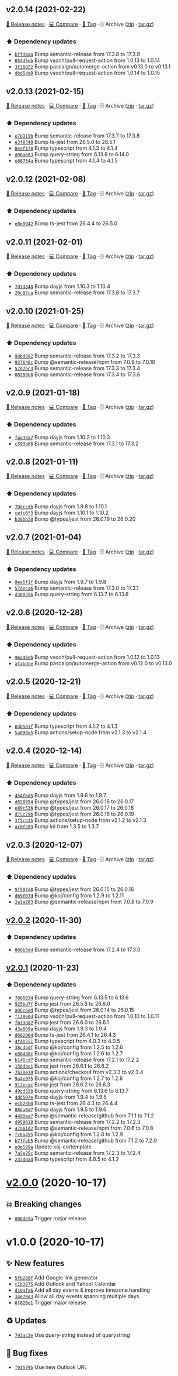 ## v2.0.14 (2021-02-22)

[📝 Release notes](https://github.com/AnandChowdhary/calendar-link/releases/tag/v2.0.14) · [💻 Compare](https://github.com/AnandChowdhary/calendar-link/compare/v2.0.13...v2.0.14) · [🔖 Tag](https://github.com/AnandChowdhary/calendar-link/tree/v2.0.14) · 🗄️ Archive ([zip](https://github.com/AnandChowdhary/calendar-link/archive/v2.0.14.zip) · [tar.gz](https://github.com/AnandChowdhary/calendar-link/archive/v2.0.14.tar.gz))

### ⬆️ Dependency updates

- [`bffd4aa`](https://github.com/AnandChowdhary/calendar-link/commit/bffd4aa)  Bump semantic-release from 17.3.8 to 17.3.9
- [`654d5eb`](https://github.com/AnandChowdhary/calendar-link/commit/654d5eb)  Bump vsoch/pull-request-action from 1.0.13 to 1.0.14
- [`3f28822`](https://github.com/AnandChowdhary/calendar-link/commit/3f28822)  Bump pascalgn/automerge-action from v0.13.0 to v0.13.1
- [`dbd5da9`](https://github.com/AnandChowdhary/calendar-link/commit/dbd5da9)  Bump vsoch/pull-request-action from 1.0.14 to 1.0.15

## v2.0.13 (2021-02-15)

[📝 Release notes](https://github.com/AnandChowdhary/calendar-link/releases/tag/v2.0.13) · [💻 Compare](https://github.com/AnandChowdhary/calendar-link/compare/v2.0.12...v2.0.13) · [🔖 Tag](https://github.com/AnandChowdhary/calendar-link/tree/v2.0.13) · 🗄️ Archive ([zip](https://github.com/AnandChowdhary/calendar-link/archive/v2.0.13.zip) · [tar.gz](https://github.com/AnandChowdhary/calendar-link/archive/v2.0.13.tar.gz))

### ⬆️ Dependency updates

- [`e78919b`](https://github.com/AnandChowdhary/calendar-link/commit/e78919b)  Bump semantic-release from 17.3.7 to 17.3.8
- [`e3f8340`](https://github.com/AnandChowdhary/calendar-link/commit/e3f8340)  Bump ts-jest from 26.5.0 to 26.5.1
- [`8eaf178`](https://github.com/AnandChowdhary/calendar-link/commit/8eaf178)  Bump typescript from 4.1.3 to 4.1.4
- [`d00ae83`](https://github.com/AnandChowdhary/calendar-link/commit/d00ae83)  Bump query-string from 6.13.8 to 6.14.0
- [`e86754a`](https://github.com/AnandChowdhary/calendar-link/commit/e86754a)  Bump typescript from 4.1.4 to 4.1.5

## v2.0.12 (2021-02-08)

[📝 Release notes](https://github.com/AnandChowdhary/calendar-link/releases/tag/v2.0.12) · [💻 Compare](https://github.com/AnandChowdhary/calendar-link/compare/v2.0.11...v2.0.12) · [🔖 Tag](https://github.com/AnandChowdhary/calendar-link/tree/v2.0.12) · 🗄️ Archive ([zip](https://github.com/AnandChowdhary/calendar-link/archive/v2.0.12.zip) · [tar.gz](https://github.com/AnandChowdhary/calendar-link/archive/v2.0.12.tar.gz))

### ⬆️ Dependency updates

- [`e0e9942`](https://github.com/AnandChowdhary/calendar-link/commit/e0e9942)  Bump ts-jest from 26.4.4 to 26.5.0

## v2.0.11 (2021-02-01)

[📝 Release notes](https://github.com/AnandChowdhary/calendar-link/releases/tag/v2.0.11) · [💻 Compare](https://github.com/AnandChowdhary/calendar-link/compare/v2.0.10...v2.0.11) · [🔖 Tag](https://github.com/AnandChowdhary/calendar-link/tree/v2.0.11) · 🗄️ Archive ([zip](https://github.com/AnandChowdhary/calendar-link/archive/v2.0.11.zip) · [tar.gz](https://github.com/AnandChowdhary/calendar-link/archive/v2.0.11.tar.gz))

### ⬆️ Dependency updates

- [`7d1d848`](https://github.com/AnandChowdhary/calendar-link/commit/7d1d848)  Bump dayjs from 1.10.3 to 1.10.4
- [`20c87ca`](https://github.com/AnandChowdhary/calendar-link/commit/20c87ca)  Bump semantic-release from 17.3.6 to 17.3.7

## v2.0.10 (2021-01-25)

[📝 Release notes](https://github.com/AnandChowdhary/calendar-link/releases/tag/v2.0.10) · [💻 Compare](https://github.com/AnandChowdhary/calendar-link/compare/v2.0.9...v2.0.10) · [🔖 Tag](https://github.com/AnandChowdhary/calendar-link/tree/v2.0.10) · 🗄️ Archive ([zip](https://github.com/AnandChowdhary/calendar-link/archive/v2.0.10.zip) · [tar.gz](https://github.com/AnandChowdhary/calendar-link/archive/v2.0.10.tar.gz))

### ⬆️ Dependency updates

- [`98bd892`](https://github.com/AnandChowdhary/calendar-link/commit/98bd892)  Bump semantic-release from 17.3.2 to 17.3.3
- [`927646c`](https://github.com/AnandChowdhary/calendar-link/commit/927646c)  Bump @semantic-release/npm from 7.0.9 to 7.0.10
- [`57d7bc3`](https://github.com/AnandChowdhary/calendar-link/commit/57d7bc3)  Bump semantic-release from 17.3.3 to 17.3.4
- [`08299b8`](https://github.com/AnandChowdhary/calendar-link/commit/08299b8)  Bump semantic-release from 17.3.4 to 17.3.6

## v2.0.9 (2021-01-18)

[📝 Release notes](https://github.com/AnandChowdhary/calendar-link/releases/tag/v2.0.9) · [💻 Compare](https://github.com/AnandChowdhary/calendar-link/compare/v2.0.8...v2.0.9) · [🔖 Tag](https://github.com/AnandChowdhary/calendar-link/tree/v2.0.9) · 🗄️ Archive ([zip](https://github.com/AnandChowdhary/calendar-link/archive/v2.0.9.zip) · [tar.gz](https://github.com/AnandChowdhary/calendar-link/archive/v2.0.9.tar.gz))

### ⬆️ Dependency updates

- [`f4a33a7`](https://github.com/AnandChowdhary/calendar-link/commit/f4a33a7)  Bump dayjs from 1.10.2 to 1.10.3
- [`c593b68`](https://github.com/AnandChowdhary/calendar-link/commit/c593b68)  Bump semantic-release from 17.3.1 to 17.3.2

## v2.0.8 (2021-01-11)

[📝 Release notes](https://github.com/AnandChowdhary/calendar-link/releases/tag/v2.0.8) · [💻 Compare](https://github.com/AnandChowdhary/calendar-link/compare/v2.0.7...v2.0.8) · [🔖 Tag](https://github.com/AnandChowdhary/calendar-link/tree/v2.0.8) · 🗄️ Archive ([zip](https://github.com/AnandChowdhary/calendar-link/archive/v2.0.8.zip) · [tar.gz](https://github.com/AnandChowdhary/calendar-link/archive/v2.0.8.tar.gz))

### ⬆️ Dependency updates

- [`70dccdb`](https://github.com/AnandChowdhary/calendar-link/commit/70dccdb)  Bump dayjs from 1.9.8 to 1.10.1
- [`cefc6f3`](https://github.com/AnandChowdhary/calendar-link/commit/cefc6f3)  Bump dayjs from 1.10.1 to 1.10.2
- [`b38bb28`](https://github.com/AnandChowdhary/calendar-link/commit/b38bb28)  Bump @types/jest from 26.0.19 to 26.0.20

## v2.0.7 (2021-01-04)

[📝 Release notes](https://github.com/AnandChowdhary/calendar-link/releases/tag/v2.0.7) · [💻 Compare](https://github.com/AnandChowdhary/calendar-link/compare/v2.0.6...v2.0.7) · [🔖 Tag](https://github.com/AnandChowdhary/calendar-link/tree/v2.0.7) · 🗄️ Archive ([zip](https://github.com/AnandChowdhary/calendar-link/archive/v2.0.7.zip) · [tar.gz](https://github.com/AnandChowdhary/calendar-link/archive/v2.0.7.tar.gz))

### ⬆️ Dependency updates

- [`9ea5f1f`](https://github.com/AnandChowdhary/calendar-link/commit/9ea5f1f)  Bump dayjs from 1.9.7 to 1.9.8
- [`57deca6`](https://github.com/AnandChowdhary/calendar-link/commit/57deca6)  Bump semantic-release from 17.3.0 to 17.3.1
- [`d309356`](https://github.com/AnandChowdhary/calendar-link/commit/d309356)  Bump query-string from 6.13.7 to 6.13.8

## v2.0.6 (2020-12-28)

[📝 Release notes](https://github.com/AnandChowdhary/calendar-link/releases/tag/v2.0.6) · [💻 Compare](https://github.com/AnandChowdhary/calendar-link/compare/v2.0.5...v2.0.6) · [🔖 Tag](https://github.com/AnandChowdhary/calendar-link/tree/v2.0.6) · 🗄️ Archive ([zip](https://github.com/AnandChowdhary/calendar-link/archive/v2.0.6.zip) · [tar.gz](https://github.com/AnandChowdhary/calendar-link/archive/v2.0.6.tar.gz))

### ⬆️ Dependency updates

- [`96a46eb`](https://github.com/AnandChowdhary/calendar-link/commit/96a46eb)  Bump vsoch/pull-request-action from 1.0.12 to 1.0.13
- [`afabdce`](https://github.com/AnandChowdhary/calendar-link/commit/afabdce)  Bump pascalgn/automerge-action from v0.12.0 to v0.13.0

## v2.0.5 (2020-12-21)

[📝 Release notes](https://github.com/AnandChowdhary/calendar-link/releases/tag/v2.0.5) · [💻 Compare](https://github.com/AnandChowdhary/calendar-link/compare/v2.0.4...v2.0.5) · [🔖 Tag](https://github.com/AnandChowdhary/calendar-link/tree/v2.0.5) · 🗄️ Archive ([zip](https://github.com/AnandChowdhary/calendar-link/archive/v2.0.5.zip) · [tar.gz](https://github.com/AnandChowdhary/calendar-link/archive/v2.0.5.tar.gz))

### ⬆️ Dependency updates

- [`03b581f`](https://github.com/AnandChowdhary/calendar-link/commit/03b581f)  Bump typescript from 4.1.2 to 4.1.3
- [`5a098e5`](https://github.com/AnandChowdhary/calendar-link/commit/5a098e5)  Bump actions/setup-node from v2.1.3 to v2.1.4

## v2.0.4 (2020-12-14)

[📝 Release notes](https://github.com/AnandChowdhary/calendar-link/releases/tag/v2.0.4) · [💻 Compare](https://github.com/AnandChowdhary/calendar-link/compare/v2.0.3...v2.0.4) · [🔖 Tag](https://github.com/AnandChowdhary/calendar-link/tree/v2.0.4) · 🗄️ Archive ([zip](https://github.com/AnandChowdhary/calendar-link/archive/v2.0.4.zip) · [tar.gz](https://github.com/AnandChowdhary/calendar-link/archive/v2.0.4.tar.gz))

### ⬆️ Dependency updates

- [`454f6d5`](https://github.com/AnandChowdhary/calendar-link/commit/454f6d5)  Bump dayjs from 1.9.6 to 1.9.7
- [`d658954`](https://github.com/AnandChowdhary/calendar-link/commit/d658954)  Bump @types/jest from 26.0.16 to 26.0.17
- [`e89c536`](https://github.com/AnandChowdhary/calendar-link/commit/e89c536)  Bump @types/jest from 26.0.17 to 26.0.18
- [`d75c79b`](https://github.com/AnandChowdhary/calendar-link/commit/d75c79b)  Bump @types/jest from 26.0.18 to 26.0.19
- [`3f5cb35`](https://github.com/AnandChowdhary/calendar-link/commit/3f5cb35)  Bump actions/setup-node from v2.1.2 to v2.1.3
- [`ac8f283`](https://github.com/AnandChowdhary/calendar-link/commit/ac8f283)  Bump ini from 1.3.5 to 1.3.7

## v2.0.3 (2020-12-07)

[📝 Release notes](https://github.com/AnandChowdhary/calendar-link/releases/tag/v2.0.3) · [💻 Compare](https://github.com/AnandChowdhary/calendar-link/compare/v2.0.2...v2.0.3) · [🔖 Tag](https://github.com/AnandChowdhary/calendar-link/tree/v2.0.3) · 🗄️ Archive ([zip](https://github.com/AnandChowdhary/calendar-link/archive/v2.0.3.zip) · [tar.gz](https://github.com/AnandChowdhary/calendar-link/archive/v2.0.3.tar.gz))

### ⬆️ Dependency updates

- [`5f507d8`](https://github.com/AnandChowdhary/calendar-link/commit/5f507d8)  Bump @types/jest from 26.0.15 to 26.0.16
- [`db9f07d`](https://github.com/AnandChowdhary/calendar-link/commit/db9f07d)  Bump @koj/config from 1.2.9 to 1.2.11
- [`2a1a283`](https://github.com/AnandChowdhary/calendar-link/commit/2a1a283)  Bump @semantic-release/npm from 7.0.8 to 7.0.9

## [v2.0.2](https://github.com/AnandChowdhary/calendar-link/compare/v2.0.1...v2.0.2) (2020-11-30)

### ⬆️ Dependency updates

- [`066b3dd`](https://github.com/AnandChowdhary/calendar-link/commit/066b3dd)  Bump semantic-release from 17.2.4 to 17.3.0

## [v2.0.1](https://github.com/AnandChowdhary/calendar-link/compare/v2.0.0...v2.0.1) (2020-11-23)

### ⬆️ Dependency updates

- [`7666634`](https://github.com/AnandChowdhary/calendar-link/commit/7666634)  Bump query-string from 6.13.5 to 6.13.6
- [`925ba7f`](https://github.com/AnandChowdhary/calendar-link/commit/925ba7f)  Bump jest from 26.5.3 to 26.6.0
- [`a06c6ed`](https://github.com/AnandChowdhary/calendar-link/commit/a06c6ed)  Bump @types/jest from 26.0.14 to 26.0.15
- [`f130e0d`](https://github.com/AnandChowdhary/calendar-link/commit/f130e0d)  Bump vsoch/pull-request-action from 1.0.10 to 1.0.11
- [`fb33dd2`](https://github.com/AnandChowdhary/calendar-link/commit/fb33dd2)  Bump jest from 26.6.0 to 26.6.1
- [`43a869a`](https://github.com/AnandChowdhary/calendar-link/commit/43a869a)  Bump dayjs from 1.9.3 to 1.9.4
- [`d602964`](https://github.com/AnandChowdhary/calendar-link/commit/d602964)  Bump ts-jest from 26.4.1 to 26.4.3
- [`4f4b551`](https://github.com/AnandChowdhary/calendar-link/commit/4f4b551)  Bump typescript from 4.0.3 to 4.0.5
- [`38cdadf`](https://github.com/AnandChowdhary/calendar-link/commit/38cdadf)  Bump @koj/config from 1.2.5 to 1.2.6
- [`e88438c`](https://github.com/AnandChowdhary/calendar-link/commit/e88438c)  Bump @koj/config from 1.2.6 to 1.2.7
- [`b146cd7`](https://github.com/AnandChowdhary/calendar-link/commit/b146cd7)  Bump semantic-release from 17.2.1 to 17.2.2
- [`156dbe1`](https://github.com/AnandChowdhary/calendar-link/commit/156dbe1)  Bump jest from 26.6.1 to 26.6.2
- [`7b20e30`](https://github.com/AnandChowdhary/calendar-link/commit/7b20e30)  Bump actions/checkout from v2.3.3 to v2.3.4
- [`9a4e975`](https://github.com/AnandChowdhary/calendar-link/commit/9a4e975)  Bump @koj/config from 1.2.7 to 1.2.8
- [`912ecac`](https://github.com/AnandChowdhary/calendar-link/commit/912ecac)  Bump jest from 26.6.2 to 26.6.3
- [`49cd32b`](https://github.com/AnandChowdhary/calendar-link/commit/49cd32b)  Bump query-string from 6.13.6 to 6.13.7
- [`4dd597e`](https://github.com/AnandChowdhary/calendar-link/commit/4dd597e)  Bump dayjs from 1.9.4 to 1.9.5
- [`ecb28b0`](https://github.com/AnandChowdhary/calendar-link/commit/ecb28b0)  Bump ts-jest from 26.4.3 to 26.4.4
- [`88da0d7`](https://github.com/AnandChowdhary/calendar-link/commit/88da0d7)  Bump dayjs from 1.9.5 to 1.9.6
- [`4490ea7`](https://github.com/AnandChowdhary/calendar-link/commit/4490ea7)  Bump @semantic-release/github from 7.1.1 to 7.1.2
- [`d959618`](https://github.com/AnandChowdhary/calendar-link/commit/d959618)  Bump semantic-release from 17.2.2 to 17.2.3
- [`47a61d2`](https://github.com/AnandChowdhary/calendar-link/commit/47a61d2)  Bump @semantic-release/npm from 7.0.6 to 7.0.8
- [`fc6a455`](https://github.com/AnandChowdhary/calendar-link/commit/fc6a455)  Bump @koj/config from 1.2.8 to 1.2.9
- [`b7ffeb5`](https://github.com/AnandChowdhary/calendar-link/commit/b7ffeb5)  Bump @semantic-release/github from 7.1.2 to 7.2.0
- [`e0e599a`](https://github.com/AnandChowdhary/calendar-link/commit/e0e599a)  Update koj-co/template
- [`7a5e25c`](https://github.com/AnandChowdhary/calendar-link/commit/7a5e25c)  Bump semantic-release from 17.2.3 to 17.2.4
- [`237d0a4`](https://github.com/AnandChowdhary/calendar-link/commit/237d0a4)  Bump typescript from 4.0.5 to 4.1.2

# [v2.0.0](https://github.com/AnandChowdhary/calendar-link/compare/v1.0.0...v2.0.0) (2020-10-17)

## 💥 Breaking changes

- [`008de9a`](https://github.com/AnandChowdhary/calendar-link/commit/008de9a)  Trigger major release

# v1.0.0 (2020-10-17)

## ✨ New features

- [`5fb280f`](https://github.com/AnandChowdhary/calendar-link/commit/5fb280f)  Add Google link generator
- [`c1b3875`](https://github.com/AnandChowdhary/calendar-link/commit/c1b3875)  Add Outlook and Yahoo! Calendar
- [`d10afa6`](https://github.com/AnandChowdhary/calendar-link/commit/d10afa6)  Add all day events &amp; improve timezone handling
- [`34e70d3`](https://github.com/AnandChowdhary/calendar-link/commit/34e70d3)  Allow all day events spanning multiple days
- [`6f820e1`](https://github.com/AnandChowdhary/calendar-link/commit/6f820e1)  Trigger major release

## ♻️ Updates

- [`793ac2e`](https://github.com/AnandChowdhary/calendar-link/commit/793ac2e)  Use query-string instead of querystring

## 🐛 Bug fixes

- [`f01579b`](https://github.com/AnandChowdhary/calendar-link/commit/f01579b)  Use new Outlook URL
